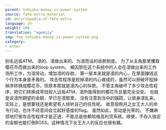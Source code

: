 ```yaml
---
parent: tohsaka-money-is-power-system
source: fate-extra-material
id: encyclopedia-of-fate-extra
language: zh
weight: 108
translation: "agemizy"
img: fem_tohsaka-money-is-power-system.png
category:
- other
---
```


别名远坂ATM。
凛的、凛做出来的、为凛而设的收款制度。
为了从主角那里攫取樱花币而做出来的loop system。
被囚禁在这个系统中的人会在凛做出来的工作场所工作，为凛劳动，增加凛的存款。
第一层本来就是凛的内心，在里面赚钱这个行为本身是矛盾的。
攻击性程序是挖掉凛的内心做成的，虽然可以把破坏程掉掉序转换成樱花币，但原本那就是凛内心的存款。
不管主角破坏了多少攻击性程序，把它们转换成零钱投入远坂ATM，凛所能得到的樱花币总量完全没变。
也就是说凛所期望的金额，早已在凛那里。
没有注意到当中的蹊跷，让欲身凛乱来。
实际上，是想要钱还是希望有人倾听自己的任性呢。
故意按照月之女王大人的命令行动，也许不经意间会立起好感度的flag。
虽然如此，劳动是光荣的。
不嫌麻烦地打倒攻击性程序才是正途，不能总是依赖哈维高利贷系统。顺便，不存入指定的金额也能打倒BOSS。这种情况下女王大人的反应也很有趣。
